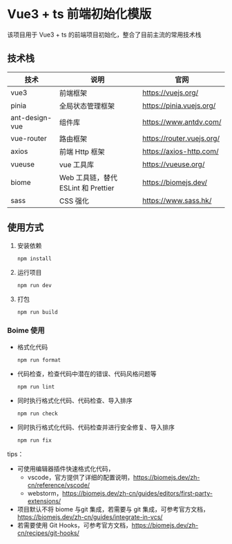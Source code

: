 # Vue3 + ts 前端初始化模版

该项目用于 Vue3 + ts 的前端项目初始化，整合了目前主流的常用技术栈



## 技术栈

| 技术 | 说明 | 官网 |
| --- | --- | --- |
| vue3 | 前端框架 | https://vuejs.org/ | 
| pinia | 全局状态管理框架 | https://pinia.vuejs.org/ |
| ant-design-vue | 组件库 | https://www.antdv.com/ |
| vue-router | 路由框架 | https://router.vuejs.org/ |
| axios | 前端 Http 框架 | https://axios-http.com/ |
| vueuse | vue 工具库 | https://vueuse.org/ |
| biome | Web 工具链，替代 ESLint 和 Prettier | https://biomejs.dev/ |
| sass | CSS 强化 | https://www.sass.hk/ |



## 使用方式

1. 安装依赖

   ```node
   npm install
   ```

2. 运行项目

   ```node
   npm run dev
   ```

3. 打包

   ```node
   npm run build
   ```



### Boime 使用

- 格式化代码

  ```node
  npm run format
  ```

- 代码检查，检查代码中潜在的错误、代码风格问题等

  ```node
  npm run lint
  ```

- 同时执行格式化代码、代码检查、导入排序

  ```node
  npm run check
  ```

- 同时执行格式化代码、代码检查并进行安全修复、导入排序

  ```node 
  npm run fix
  ```



tips：

- 可使用编辑器插件快速格式化代码，
  - vscode，官方提供了详细的配置说明，https://biomejs.dev/zh-cn/reference/vscode/
  - webstorm，https://biomejs.dev/zh-cn/guides/editors/first-party-extensions/
- 项目默认不将 biome 与git 集成，若需要与 git 集成，可参考官方文档，https://biomejs.dev/zh-cn/guides/integrate-in-vcs/
- 若需要使用 Git Hooks，可参考官方文档，https://biomejs.dev/zh-cn/recipes/git-hooks/
